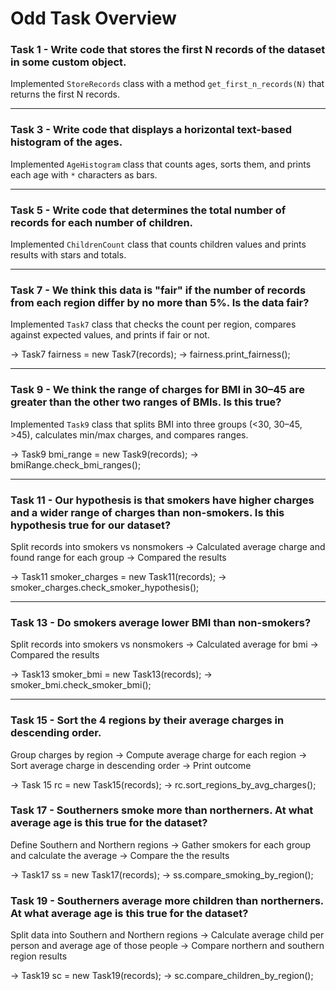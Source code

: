 # Odd Task Overview 

### Task 1 - Write code that stores the first N records of the dataset in some custom object.  
Implemented `StoreRecords` class with a method `get_first_n_records(N)` that returns the first N records.

---

### Task 3 - Write code that displays a horizontal text-based histogram of the ages.  
Implemented `AgeHistogram` class that counts ages, sorts them, and prints each age with `*` characters as bars.

---

### Task 5 - Write code that determines the total number of records for each number of children.  
Implemented `ChildrenCount` class that counts children values and prints results with stars and totals.

---

### Task 7 - We think this data is "fair" if the number of records from each region differ by no more than 5%. Is the data fair?  
Implemented `Task7` class that checks the count per region, compares against expected values, and prints if fair or not.

-> Task7 fairness = new Task7(records);
-> fairness.print_fairness();

---

### Task 9 - We think the range of charges for BMI in 30–45 are greater than the other two ranges of BMIs. Is this true?  
Implemented `Task9` class that splits BMI into three groups (<30, 30–45, >45), calculates min/max charges, and compares ranges.

-> Task9 bmi_range = new Task9(records);
-> bmiRange.check_bmi_ranges();

---

### Task 11 - Our hypothesis is that smokers have higher charges and a wider range of charges than non-smokers. Is this hypothesis true for our dataset?
Split records into smokers vs nonsmokers -> Calculated average charge and found range for each group -> Compared the results

-> Task11 smoker_charges = new Task11(records);
-> smoker_charges.check_smoker_hypothesis();

---

### Task 13 - Do smokers average lower BMI than non-smokers?
Split records into smokers vs nonsmokers -> Calculated average for bmi -> Compared the results

-> Task13 smoker_bmi = new Task13(records);
-> smoker_bmi.check_smoker_bmi();

---

### Task 15 - Sort the 4 regions by their average charges in descending order.
Group charges by region -> Compute average charge for each region -> Sort average charge in descending order -> Print outcome

-> Task 15 rc = new Task15(records);
-> rc.sort_regions_by_avg_charges();

### Task 17 - Southerners smoke more than northerners. At what average age is this true for the dataset?

Define Southern and Northern regions -> Gather smokers for each group and calculate the average -> Compare the the results

-> Task17 ss = new Task17(records);
-> ss.compare_smoking_by_region();

### Task 19 - Southerners average more children than northerners. At what average age is this true for the dataset?
Split data  into Southern and Northern regions -> Calculate average child per person and average age of those people -> Compare northern and southern region results

-> Task19 sc = new Task19(records);
-> sc.compare_children_by_region();